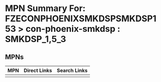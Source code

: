 



# MPN Summary For: FZECONPHOENIXSMKDSPSMKDSP153 > con-phoenix-smkdsp : SMKDSP_1,5_3

## MPNs
  

|MPN|Direct Links|Search Links|
| :--- | :--- | :--- |
||||
